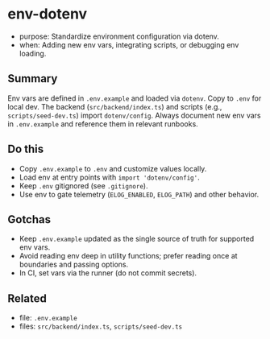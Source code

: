 # env-dotenv

- purpose: Standardize environment configuration via dotenv.
- when: Adding new env vars, integrating scripts, or debugging env loading.

## Summary

Env vars are defined in `.env.example` and loaded via `dotenv`. Copy to `.env` for local dev.
The backend (`src/backend/index.ts`) and scripts (e.g., `scripts/seed-dev.ts`) import `dotenv/config`.
Always document new env vars in `.env.example` and reference them in relevant runbooks.

## Do this

- Copy `.env.example` to `.env` and customize values locally.
- Load env at entry points with `import 'dotenv/config'`.
- Keep `.env` gitignored (see `.gitignore`).
- Use env to gate telemetry (`ELOG_ENABLED`, `ELOG_PATH`) and other behavior.

## Gotchas

- Keep `.env.example` updated as the single source of truth for supported env vars.
- Avoid reading env deep in utility functions; prefer reading once at boundaries and passing options.
- In CI, set vars via the runner (do not commit secrets).

## Related

- file: `.env.example`
- files: `src/backend/index.ts`, `scripts/seed-dev.ts`

